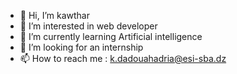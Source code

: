 - 👋 Hi, I’m kawthar
- 👀 I’m interested in web developer
- 🌱 I’m currently learning Artificial intelligence
- 💞️ I’m looking for an internship
- 📫 How to reach me :  k.dadouahadria@esi-sba.dz

<!---
kawthar-dad-had/kawthar-dad-had is a ✨ special ✨ repository because its `README.md` (this file) appears on your GitHub profile.
You can click the Preview link to take a look at your changes.
--->
